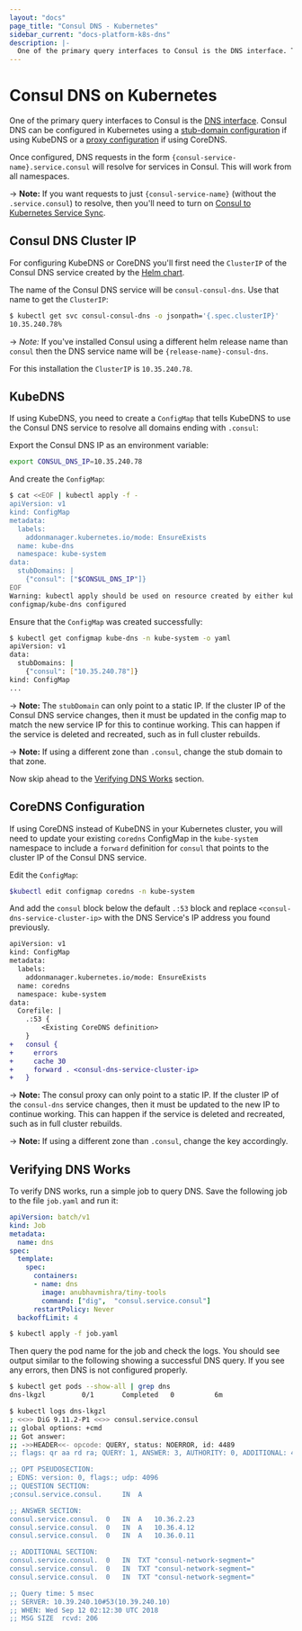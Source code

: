 ```yaml
---
layout: "docs"
page_title: "Consul DNS - Kubernetes"
sidebar_current: "docs-platform-k8s-dns"
description: |-
  One of the primary query interfaces to Consul is the DNS interface. The Consul DNS interface can be exposed for all pods in Kubernetes using a stub-domain configuration.
---
```


# Consul DNS on Kubernetes

One of the primary query interfaces to Consul is the
[DNS interface](/docs/agent/dns.html). Consul DNS can be configured in
Kubernetes using a
[stub-domain configuration](https://kubernetes.io/docs/tasks/administer-cluster/dns-custom-nameservers/#configure-stub-domain-and-upstream-dns-servers)
if using KubeDNS or a [proxy configuration](https://coredns.io/plugins/proxy/) if using CoreDNS.

Once configured, DNS requests in the form `{consul-service-name}.service.consul` will
resolve for services in Consul. This will work from all namespaces.

-> **Note:** If you want requests to just `{consul-service-name}` (without the `.service.consul`) to resolve, then you'll need
to turn on [Consul to Kubernetes Service Sync](/docs/platform/k8s/service-sync.html#consul-to-kubernetes).

## Consul DNS Cluster IP
For configuring KubeDNS or CoreDNS you'll first need the `ClusterIP` of the Consul
DNS service created by the [Helm chart](/docs/platform/k8s/helm.html).

The name of the Consul DNS service will be `consul-consul-dns`. Use
that name to get the `ClusterIP`:

```bash
$ kubectl get svc consul-consul-dns -o jsonpath='{.spec.clusterIP}'
10.35.240.78%
```

-> *Note:* If you've installed Consul using a different helm release name than `consul`
then the DNS service name will be `{release-name}-consul-dns`.

For this installation the `ClusterIP` is `10.35.240.78`. 

## KubeDNS
If using KubeDNS, you need to create a `ConfigMap` that tells KubeDNS
to use the Consul DNS service to resolve all domains ending with `.consul`:

Export the Consul DNS IP as an environment variable:

```bash
export CONSUL_DNS_IP=10.35.240.78
```

And create the `ConfigMap`:

```bash
$ cat <<EOF | kubectl apply -f -
apiVersion: v1
kind: ConfigMap
metadata:
  labels:
    addonmanager.kubernetes.io/mode: EnsureExists
  name: kube-dns
  namespace: kube-system
data:
  stubDomains: |
    {"consul": ["$CONSUL_DNS_IP"]}
EOF
Warning: kubectl apply should be used on resource created by either kubectl create --save-config or kubectl apply
configmap/kube-dns configured
```

Ensure that the `ConfigMap` was created successfully:

```bash
$ kubectl get configmap kube-dns -n kube-system -o yaml
apiVersion: v1
data:
  stubDomains: |
    {"consul": ["10.35.240.78"]}
kind: ConfigMap
...
```

-> **Note:** The `stubDomain` can only point to a static IP. If the cluster IP
of the Consul DNS service changes, then it must be updated in the config map to 
match the new service IP for this to continue
working. This can happen if the service is deleted and recreated, such as
in full cluster rebuilds.

-> **Note:** If using a different zone than `.consul`, change the stub domain to
that zone.

Now skip ahead to the [Verifying DNS Works](#verifying-dns-works) section.

## CoreDNS Configuration

If using CoreDNS instead of KubeDNS in your Kubernetes cluster, you will
need to update your existing `coredns` ConfigMap in the `kube-system` namespace to
include a `forward` definition for `consul` that points to the cluster IP of the
Consul DNS service.

Edit the `ConfigMap`:

```bash
$kubectl edit configmap coredns -n kube-system
```

And add the `consul` block below the default `.:53` block and replace
`<consul-dns-service-cluster-ip>` with the DNS Service's IP address you
found previously.

```diff
apiVersion: v1
kind: ConfigMap
metadata:
  labels:
    addonmanager.kubernetes.io/mode: EnsureExists
  name: coredns
  namespace: kube-system
data:
  Corefile: |
    .:53 {
        <Existing CoreDNS definition>
    }
+   consul {
+     errors
+     cache 30
+     forward . <consul-dns-service-cluster-ip>
+   }
```

-> **Note:** The consul proxy can only point to a static IP. If the cluster IP
of the `consul-dns` service changes, then it must be updated to the new IP to continue
working. This can happen if the service is deleted and recreated, such as
in full cluster rebuilds.

-> **Note:** If using a different zone than `.consul`, change the key accordingly.

## Verifying DNS Works

To verify DNS works, run a simple job to query DNS. Save the following
job to the file `job.yaml` and run it:

```yaml
apiVersion: batch/v1
kind: Job
metadata:
  name: dns
spec:
  template:
    spec:
      containers:
      - name: dns
        image: anubhavmishra/tiny-tools
        command: ["dig",  "consul.service.consul"]
      restartPolicy: Never
  backoffLimit: 4
```

```sh
$ kubectl apply -f job.yaml
```

Then query the pod name for the job and check the logs. You should see
output similar to the following showing a successful DNS query. If you see
any errors, then DNS is not configured properly.

```sh
$ kubectl get pods --show-all | grep dns
dns-lkgzl         0/1       Completed   0          6m

$ kubectl logs dns-lkgzl
; <<>> DiG 9.11.2-P1 <<>> consul.service.consul
;; global options: +cmd
;; Got answer:
;; ->>HEADER<<- opcode: QUERY, status: NOERROR, id: 4489
;; flags: qr aa rd ra; QUERY: 1, ANSWER: 3, AUTHORITY: 0, ADDITIONAL: 4

;; OPT PSEUDOSECTION:
; EDNS: version: 0, flags:; udp: 4096
;; QUESTION SECTION:
;consul.service.consul.		IN	A

;; ANSWER SECTION:
consul.service.consul.	0	IN	A	10.36.2.23
consul.service.consul.	0	IN	A	10.36.4.12
consul.service.consul.	0	IN	A	10.36.0.11

;; ADDITIONAL SECTION:
consul.service.consul.	0	IN	TXT	"consul-network-segment="
consul.service.consul.	0	IN	TXT	"consul-network-segment="
consul.service.consul.	0	IN	TXT	"consul-network-segment="

;; Query time: 5 msec
;; SERVER: 10.39.240.10#53(10.39.240.10)
;; WHEN: Wed Sep 12 02:12:30 UTC 2018
;; MSG SIZE  rcvd: 206
```
